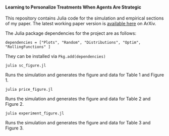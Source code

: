 #### Learning to Personalize Treatments When Agents Are Strategic 

This repository contains Julia code for the simulation and empirical sections of my paper. The latest working paper version is [available here]() on ArXiv. 

The Julia package dependencies for the project are as follows: 

```
dependencies = ["Plots", "Random", "Distributions", "Optim", "RollingFunctions" ] 
```

They can be installed via `Pkg.add(dependencies)` 

```
julia sc_figure.jl
``` 
Runs the simulation and generates the figure and data for Table 1 and Figure 1. 
```
julia price_figure.jl
``` 
Runs the simulation and generates the figure and data for Table 2 and Figure 2. 
``` 
julia experiment_figure.jl
``` 
Runs the simulation and generates the figure and data for Table 3 and Figure 3. 
